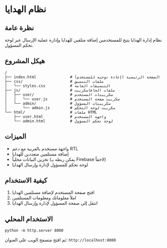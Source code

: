 # نظام الهدايا

## نظرة عامة
نظام إدارة الهدايا يتيح للمستخدمين إضافة متلقين للهدايا وإدارة عملية الإرسال عبر لوحة تحكم المسؤول.

## هيكل المشروع

```
/
├── index.html               # الصفحة الرئيسية (إعادة توجيه للمستخدم)
├── css/                     # ملفات التنسيق
│   └── styles.css           # التنسيقات العامة
├── js/                      # ملفات الجافاسكريبت
│   ├── user/                # سكريبتات المستخدم
│   │   └── user.js          # سكريبت صفحة المستخدم
│   └── admin/               # سكريبتات المسؤول
│       └── admin.js         # سكريبت لوحة التحكم
└── html/                    # ملفات HTML
    ├── user.html            # واجهة المستخدم
    └── admin.html           # لوحة تحكم المسؤول
```

## الميزات
- واجهة مستخدم بالعربية مع دعم RTL
- إضافة مستلمين متعددين للهدايا
- تخزين البيانات محلياً (يمكن ربطه بـ Firebase لاحقاً)
- لوحة تحكم للمسؤول لإدارة وإرسال الهدايا

## كيفية الاستخدام
1. افتح صفحة المستخدم لإضافة مستلمين الهدايا
2. املأ معلوماتك ومعلومات المستلمين
3. انتقل إلى صفحة المسؤول لإدارة وإرسال الهدايا

## الاستخدام المحلي
```
python -m http.server 8000
```
ثم افتح متصفح الويب على العنوان: `http://localhost:8000` 